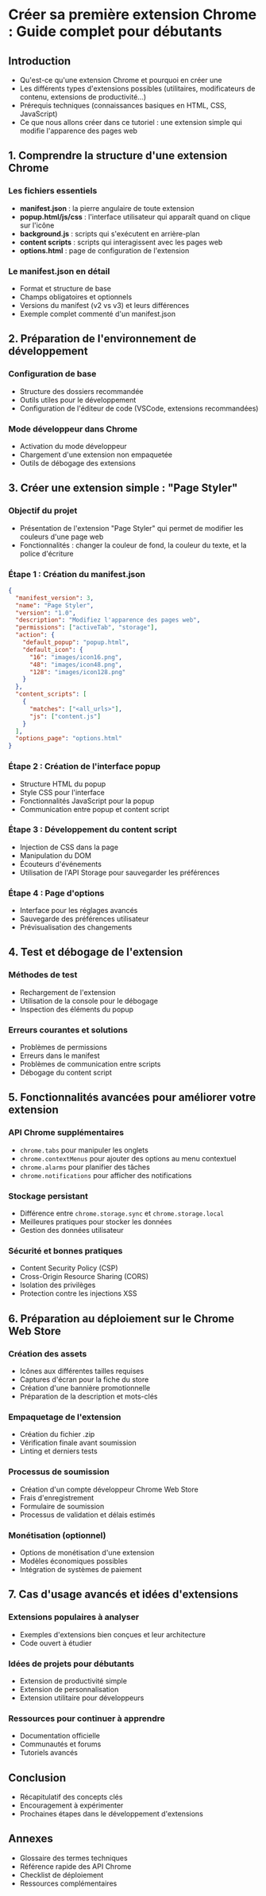 # Créer sa première extension Chrome : Guide complet pour débutants

## Introduction
- Qu'est-ce qu'une extension Chrome et pourquoi en créer une
- Les différents types d'extensions possibles (utilitaires, modificateurs de contenu, extensions de productivité...)
- Prérequis techniques (connaissances basiques en HTML, CSS, JavaScript)
- Ce que nous allons créer dans ce tutoriel : une extension simple qui modifie l'apparence des pages web

## 1. Comprendre la structure d'une extension Chrome

### Les fichiers essentiels
- **manifest.json** : la pierre angulaire de toute extension
- **popup.html/js/css** : l'interface utilisateur qui apparaît quand on clique sur l'icône
- **background.js** : scripts qui s'exécutent en arrière-plan
- **content scripts** : scripts qui interagissent avec les pages web
- **options.html** : page de configuration de l'extension

### Le manifest.json en détail
- Format et structure de base
- Champs obligatoires et optionnels
- Versions du manifest (v2 vs v3) et leurs différences
- Exemple complet commenté d'un manifest.json

## 2. Préparation de l'environnement de développement

### Configuration de base
- Structure des dossiers recommandée
- Outils utiles pour le développement
- Configuration de l'éditeur de code (VSCode, extensions recommandées)

### Mode développeur dans Chrome
- Activation du mode développeur
- Chargement d'une extension non empaquetée
- Outils de débogage des extensions

## 3. Créer une extension simple : "Page Styler"

### Objectif du projet
- Présentation de l'extension "Page Styler" qui permet de modifier les couleurs d'une page web
- Fonctionnalités : changer la couleur de fond, la couleur du texte, et la police d'écriture

### Étape 1 : Création du manifest.json
```json
{
  "manifest_version": 3,
  "name": "Page Styler",
  "version": "1.0",
  "description": "Modifiez l'apparence des pages web",
  "permissions": ["activeTab", "storage"],
  "action": {
    "default_popup": "popup.html",
    "default_icon": {
      "16": "images/icon16.png",
      "48": "images/icon48.png",
      "128": "images/icon128.png"
    }
  },
  "content_scripts": [
    {
      "matches": ["<all_urls>"],
      "js": ["content.js"]
    }
  ],
  "options_page": "options.html"
}
```

### Étape 2 : Création de l'interface popup
- Structure HTML du popup
- Style CSS pour l'interface
- Fonctionnalités JavaScript pour la popup
- Communication entre popup et content script

### Étape 3 : Développement du content script
- Injection de CSS dans la page
- Manipulation du DOM
- Écouteurs d'événements
- Utilisation de l'API Storage pour sauvegarder les préférences

### Étape 4 : Page d'options
- Interface pour les réglages avancés
- Sauvegarde des préférences utilisateur
- Prévisualisation des changements

## 4. Test et débogage de l'extension

### Méthodes de test
- Rechargement de l'extension
- Utilisation de la console pour le débogage
- Inspection des éléments du popup

### Erreurs courantes et solutions
- Problèmes de permissions
- Erreurs dans le manifest
- Problèmes de communication entre scripts
- Débogage du content script

## 5. Fonctionnalités avancées pour améliorer votre extension

### API Chrome supplémentaires
- `chrome.tabs` pour manipuler les onglets
- `chrome.contextMenus` pour ajouter des options au menu contextuel
- `chrome.alarms` pour planifier des tâches
- `chrome.notifications` pour afficher des notifications

### Stockage persistant
- Différence entre `chrome.storage.sync` et `chrome.storage.local`
- Meilleures pratiques pour stocker les données
- Gestion des données utilisateur

### Sécurité et bonnes pratiques
- Content Security Policy (CSP)
- Cross-Origin Resource Sharing (CORS)
- Isolation des privilèges
- Protection contre les injections XSS

## 6. Préparation au déploiement sur le Chrome Web Store

### Création des assets
- Icônes aux différentes tailles requises
- Captures d'écran pour la fiche du store
- Création d'une bannière promotionnelle
- Préparation de la description et mots-clés

### Empaquetage de l'extension
- Création du fichier .zip
- Vérification finale avant soumission
- Linting et derniers tests

### Processus de soumission
- Création d'un compte développeur Chrome Web Store
- Frais d'enregistrement
- Formulaire de soumission
- Processus de validation et délais estimés

### Monétisation (optionnel)
- Options de monétisation d'une extension
- Modèles économiques possibles
- Intégration de systèmes de paiement

## 7. Cas d'usage avancés et idées d'extensions

### Extensions populaires à analyser
- Exemples d'extensions bien conçues et leur architecture
- Code ouvert à étudier

### Idées de projets pour débutants
- Extension de productivité simple
- Extension de personnalisation
- Extension utilitaire pour développeurs

### Ressources pour continuer à apprendre
- Documentation officielle
- Communautés et forums
- Tutoriels avancés

## Conclusion
- Récapitulatif des concepts clés
- Encouragement à expérimenter
- Prochaines étapes dans le développement d'extensions

## Annexes
- Glossaire des termes techniques
- Référence rapide des API Chrome
- Checklist de déploiement
- Ressources complémentaires
